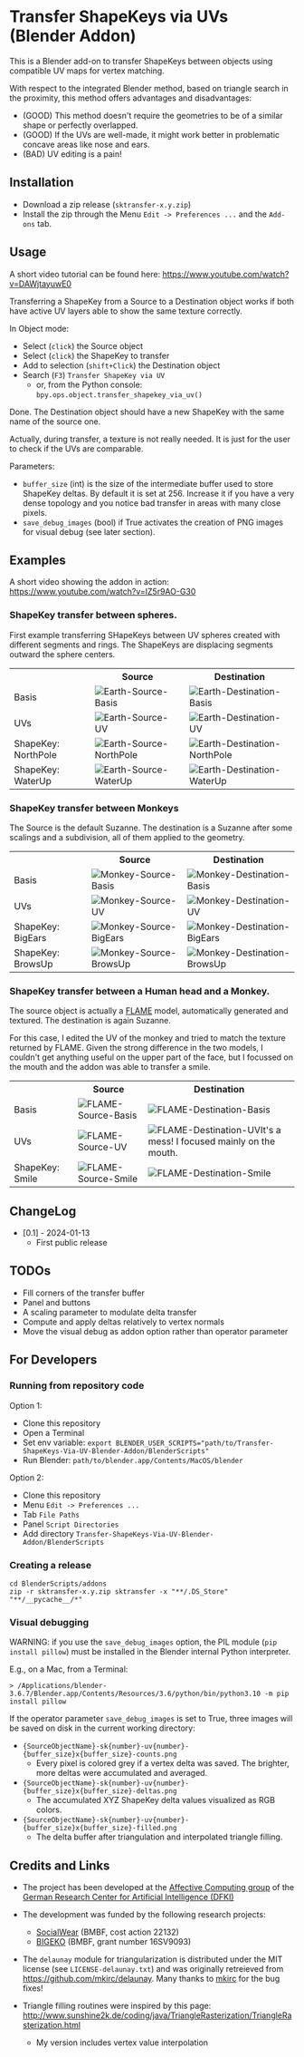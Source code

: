 # Transfer ShapeKeys via UVs (Blender Addon)

This is a Blender add-on to transfer ShapeKeys between objects using compatible UV maps for vertex matching.

With respect to the integrated Blender method, based on triangle search in the proximity, this method offers advantages and disadvantages:

* (GOOD) This method doesn't require the geometries to be of a similar shape or perfectly overlapped.
* (GOOD) If the UVs are well-made, it might work better in problematic concave areas like nose and ears.
* (BAD) UV editing is a pain!

## Installation

* Download a zip release (`sktransfer-x.y.zip`)
* Install the zip through the Menu `Edit -> Preferences ...` and the `Add-ons` tab.

## Usage

A short video tutorial can be found here: https://www.youtube.com/watch?v=DAWjtayuwE0

Transferring a ShapeKey from a Source to a Destination object works if both have active UV layers able to show the same texture correctly.

In Object mode:

* Select (`click`) the Source object
* Select (`click`) the ShapeKey to transfer
* Add to selection (`shift+Click`) the Destination object
* Search (`F3`) `Transfer ShapeKey via UV`
  * or, from the Python console: `bpy.ops.object.transfer_shapekey_via_uv()`


Done. The Destination object should have a new ShapeKey with the same name of the source one.

Actually, during transfer, a texture is not really needed. It is just for the user to check if the UVs are comparable.


Parameters:

* `buffer_size` (int) is the size of the intermediate buffer used to store ShapeKey deltas. By default it is set at 256. Increase it if you have a very dense topology and you notice bad transfer in areas with many close pixels.
* `save_debug_images` (bool) if True activates the creation of PNG images for visual debug (see later section).

## Examples

A short video showing the addon in action: <https://www.youtube.com/watch?v=IZ5r9AO-G30>


### ShapeKey transfer between spheres.

First example transferring SHapeKeys between UV spheres created with different segments and rings.
The ShapeKeys are displacing segments outward the sphere centers.

<table>
<tr><th></th><th>Source</th><th>Destination</th></tr>
<tr><td>Basis</td><td><img src="Pics/Earth-Source-Basis.png" alt="Earth-Source-Basis"></td><td><img src="Pics/Earth-Destination-Basis.png" alt="Earth-Destination-Basis"></td></tr>
<tr><td>UVs</td><td><img src="Pics/Earth-Source-UV.png" alt="Earth-Source-UV"></td><td><img src="Pics/Earth-Destination-UV.png" alt="Earth-Destination-UV"></td></tr>
<tr><td>ShapeKey: NorthPole</td><td><img src="Pics/Earth-Source-NorthPole.png" alt="Earth-Source-NorthPole"></td><td><img src="Pics/Earth-Destination-NorthPole.png" alt="Earth-Destination-NorthPole"></td></tr>
<tr><td>ShapeKey: WaterUp</td><td><img src="Pics/Earth-Source-WaterUp.png" alt="Earth-Source-WaterUp"></td><td><img src="Pics/Earth-Destination-WaterUp.png" alt="Earth-Destination-WaterUp"></td></tr>
</table>

### ShapeKey transfer between Monkeys

The Source is the default Suzanne. The destination is a Suzanne after some scalings and a subdivision, all of them applied to the geometry.

<table>
<tr><th></th><th>Source</th><th>Destination</th></tr>
<tr><td>Basis</td><td><img src="Pics/Monkey-Source-Basis.png" alt="Monkey-Source-Basis"></td><td><img src="Pics/Monkey-Destination-Basis.png" alt="Monkey-Destination-Basis"></td></tr>
<tr><td>UVs</td><td><img src="Pics/Monkey-Source-UV.png" alt="Monkey-Source-UV"></td><td><img src="Pics/Monkey-Destination-UV.png" alt="Monkey-Destination-UV"></td></tr>
<tr><td>ShapeKey: BigEars</td><td><img src="Pics/Monkey-Source-BigEars.png" alt="Monkey-Source-BigEars"></td><td><img src="Pics/Monkey-Destination-BigEars.png" alt="Monkey-Destination-BigEars"></td></tr>
<tr><td>ShapeKey: BrowsUp</td><td><img src="Pics/Monkey-Source-BrowsUp.png" alt="Monkey-Source-BrowsUp"></td><td><img src="Pics/Monkey-Destination-BrowsUp.png" alt="Monkey-Destination-BrowsUp"></td></tr>
</table>


### ShapeKey transfer between a Human head and a Monkey.

The source object is actually a [FLAME](https://github.com/TimoBolkart/FLAME-Blender-Add-on) model, automatically generated and textured. The destination is again Suzanne.

For this case, I edited the UV of the monkey and tried to match the texture returned by FLAME. Given the strong difference in the two models, I couldn't get anything useful on the upper part of the face, but I focussed on the mouth and the addon was able to transfer a smile. 

<table>
<tr><th></th><th>Source</th><th>Destination</th></tr>
<tr><td>Basis</td><td><img src="Pics/FLAME-Source-Basis.png" alt="FLAME-Source-Basis"></td><td><img src="Pics/FLAME-Destination-Basis.png" alt="FLAME-Destination-Basis"></td></tr>
<tr><td>UVs</td><td><img src="Pics/FLAME-Source-UV.png" alt="FLAME-Source-UV"></td><td><img src="Pics/FLAME-Destination-UV.png" alt="FLAME-Destination-UV">It's a mess! I focused mainly on the mouth.</td></tr>
<tr><td>ShapeKey: Smile</td><td><img src="Pics/FLAME-Source-Smile.png" alt="FLAME-Source-Smile"></td><td><img src="Pics/FLAME-Destination-Smile.png" alt="FLAME-Destination-Smile"></td></tr>
</table>


## ChangeLog

* [0.1] - 2024-01-13
  * First public release


## TODOs

* Fill corners of the transfer buffer
* Panel and buttons
* A scaling parameter to modulate delta transfer
* Compute and apply deltas relatively to vertex normals
* Move the visual debug as addon option rather than operator parameter


## For Developers

### Running from repository code

Option 1:

* Clone this repository
* Open a Terminal
* Set env variable: `export BLENDER_USER_SCRIPTS="path/to/Transfer-ShapeKeys-Via-UV-Blender-Addon/BlenderScripts"`
* Run Blender: `path/to/blender.app/Contents/MacOS/blender`

Option 2:

* Clone this repository
* Menu `Edit -> Preferences ...`
* Tab `File Paths`
* Panel `Script Directories`
* Add directory `Transfer-ShapeKeys-Via-UV-Blender-Addon/BlenderScripts`


### Creating a release

    cd BlenderScripts/addons
    zip -r sktransfer-x.y.zip sktransfer -x "**/.DS_Store" "**/__pycache__/*"


### Visual debugging

WARNING: if you use the `save_debug_images` option, the PIL module (`pip install pillow`) must be installed in the Blender internal Python interpreter.

E.g., on a Mac, from a Terminal:

    > /Applications/blender-3.6.7/Blender.app/Contents/Resources/3.6/python/bin/python3.10 -m pip install pillow

If the operator parameter `save_debug_images` is set to True, three images will be saved on disk in the current working directory:
* `{SourceObjectName}-sk{number}-uv{number}-{buffer_size}x{buffer_size}-counts.png`
  * Every pixel is colored grey if a vertex delta was saved. The brighter, more deltas were accumulated and averaged.
* `{SourceObjectName}-sk{number}-uv{number}-{buffer_size}x{buffer_size}-deltas.png`
  * The accumulated XYZ ShapeKey delta values visualized as RGB colors.
* `{SourceObjectName}-sk{number}-uv{number}-{buffer_size}x{buffer_size}-filled.png`
  * The delta buffer after triangulation and interpolated triangle filling.

## Credits and Links

* The project has been developed at the [Affective Computing group](https://affective.dfki.de) of the [German Research Center for Artificial Intelligence (DFKI)](https://www.dfki.de/)
* The development was funded by the following research projects:
  * [SocialWear](https://affective.dfki.de/socialwear-bmbf-2020-2024/) (BMBF, cost action 22132)
  * [BIGEKO](https://www.interaktive-technologien.de/projekte/bigeko) (BMBF, grant number 16SV9093)

* The `delaunay` module for triangularization is distributed under the MIT license (see `LICENSE-delaunay.txt`) and was originally retreieved from <https://github.com/mkirc/delaunay>. Many thanks to [mkirc](https://github.com/mkirc) for the bug fixes!
* Triangle filling routines were inspired by this page: <http://www.sunshine2k.de/coding/java/TriangleRasterization/TriangleRasterization.html>
  * My version includes vertex value interpolation
